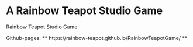 # A Rainbow Teapot Studio Game
<p>Rainbow Teapot Studio Game</p>
<p>Github-pages: ** https://rainbow-teapot.github.io/RainbowTeapotGame/ **</p>
